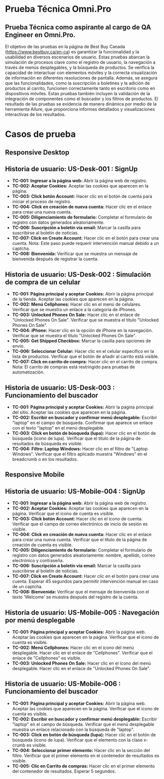 # Prueba Técnica Omni.Pro

## Prueba Técnica como aspirante al cargo de QA Engineer en Omni.Pro.

El objetivo de las pruebas en la página de Best Buy Canada (https://www.bestbuy.ca/en-ca) es garantizar la funcionalidad y la usabilidad en diversos escenarios de usuario. Estas pruebas abarcan la simulación de procesos clave como el registro de usuario, la navegación a través de menús desplegables, y la búsqueda de productos. Se verifica la capacidad de interactuar con elementos móviles y la correcta visualización de información en diferentes resoluciones de pantalla. Además, se asegura que las funcionalidades, como la suscripción a boletines y la adición de productos al carrito, funcionen correctamente tanto en escritorio como en dispositivos móviles. Estas pruebas también incluyen la validación de la integración de componentes como el buscador y los filtros de productos. El resultado de las pruebas se evidencia de manera dinámica por medio de la herramienta Allure, que proporciona informes detallados y visualizaciones interactivas de los resultados.

# Casos de prueba


## Responsive Desktop

## Historia de usuario: US-Desk-001 : SignUp

- **TC-001: Ingresar a la página web:** Abrir la página web de registro.
- **TC-002: Aceptar Cookies:** Aceptar las cookies que aparecen en la página.
- **TC-003: Click botón Account:** Hacer clic en el botón de cuenta para iniciar el proceso de registro.
- **TC-004: Click en creación de nueva cuenta:** Hacer clic en el enlace para crear una nueva cuenta.
- **TC-005: Diligenciamiento de formulario:** Completar el formulario de registro con datos generados aleatoriamente.
- **TC-006: Suscripción a boletín vía email:** Marcar la casilla para suscribirse al boletín de noticias.
- **TC-007: Click en Create Account:** Hacer clic en el botón para crear una cuenta. Nota: Este paso puede requerir intervención manual debido a un captcha.
- **TC-008: Bienvenida:** Verificar que se muestra un mensaje de bienvenida después de registrar la cuenta.

## Historia de usuario: US-Desk-002 : Simulación de compra de un celular

- **TC-001: Página principal y aceptar Cookies:** Abrir la página principal de la tienda. Aceptar las cookies que aparecen en la página.
- **TC-002: Menú Cellphones:** Hacer clic en el menú de celulares. Verificar que se muestra un enlace a la categoría de iPhones.
- **TC-003: Unlocked Phones On Sale:** Hacer clic en el enlace de "Unlocked Phones On Sale". Verificar que se muestra el título "Unlocked Phones On Sale".
- **TC-004: iPhone:** Hacer clic en la opción de iPhone en la navegación. Verificar que se muestra el título "Unlocked Phones On Sale".
- **TC-005: Get Shipped Checkbox:** Marcar la casilla para opciones de envío.
- **TC-006: Seleccionar Celular:** Hacer clic en el celular específico en la lista de productos. Verificar que el botón de añadir al carrito está visible.
- **TC-007: Click en carrito de compra:** Hacer clic en el carrito de compra. Nota: El carrito de compras está restringido para pruebas de automatización.

## Historia de usuario: US-Desk-003 : Funcionamiento del buscador

- **TC-001: Página principal y aceptar Cookies:** Abrir la página principal del sitio. Aceptar las cookies que aparecen en la página.
- **TC-002: Escribir en buscador y confirmar menú desplegable:** Escribir "laptop" en el campo de búsqueda. Confirmar que aparece un enlace con el texto "laptop" en el menú desplegable.
- **TC-003: Click en botón de búsqueda (lupa):** Hacer clic en el botón de búsqueda (ícono de lupa). Verificar que el título de la página de resultados de búsqueda es visible.
- **TC-004: Filtro: Laptop Windows:** Hacer clic en el filtro de "Laptop Windows". Verificar que el filtro aplicado muestra "Windows" en el breadcrumb o en los resultados.



## Responsive Mobile

## Historia de usuario: US-Mobile-004 : SignUp

- **TC-001: Ingresar a la página web:** Abrir la página web de registro.
- **TC-002: Aceptar Cookies:** Aceptar las cookies que aparecen en la página. Verificar que el ícono de cuenta es visible.
- **TC-003: Click botón Account:** Hacer clic en el ícono de cuenta. Verificar que el campo de correo electrónico de inicio de sesión es visible.
- **TC-004: Click en creación de nueva cuenta:** Hacer clic en el enlace para crear una nueva cuenta. Verificar que el título de la página de creación de cuenta es visible.
- **TC-005: Diligenciamiento de formulario:** Completar el formulario de registro con datos generados aleatoriamente: nombre, apellido, correo electrónico y contraseña.
- **TC-006: Suscripción a boletín vía email:** Marcar la casilla para suscribirse al boletín de noticias.
- **TC-007: Click en Create Account:** Hacer clic en el botón para crear una cuenta. Esperar 45 segundos para permitir intervención manual en caso de un captcha.
- **TC-008: Bienvenida:** Verificar que el mensaje de bienvenida con el texto 'Welcome' se muestra después del registro de la cuenta.

## Historia de usuario: US-Mobile-005 : Navegación por menú desplegable

- **TC-001: Página principal y aceptar Cookies:** Abrir la página web. Aceptar las cookies que aparecen en la página. Verificar que el ícono de cuenta es visible.
- **TC-002: Menú Cellphones:** Hacer clic en el ícono del menú desplegable. Hacer clic en el enlace de "Cellphones". Verificar que el enlace de "Cellphones" es visible.
- **TC-003: Unlocked Phones On Sale:** Hacer clic en el ícono del menú desplegable. Hacer clic en el enlace de "Unlocked Phones On Sale".

## Historia de usuario: US-Mobile-006 : Funcionamiento del buscador

- **TC-001: Página principal y aceptar Cookies:** Abrir la página web. Aceptar las cookies que aparecen en la página. Verificar que el ícono de cuenta es visible.
- **TC-002: Escribir en buscador y confirmar menú desplegable:** Escribir "laptop" en el campo de búsqueda. Verificar que el menú desplegable muestra un enlace relacionado con la búsqueda de "laptop".
- **TC-003: Click en botón de búsqueda (lupa):** Hacer clic en el botón de búsqueda (ícono de lupa). Verificar que el elemento con la clase x-crumb es visible.
- **TC-004: Seleccionar primer elemento:** Hacer clic en la sección del filtro. Verificar que el primer elemento en el contenedor de resultados es visible.
- **TC-005: Clic en Carrito de compras:** Hacer clic en el primer elemento del contenedor de resultados. Esperar 5 segundos.
